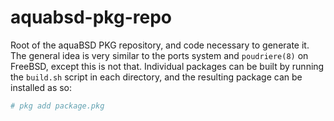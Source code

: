 # aquabsd-pkg-repo
Root of the aquaBSD PKG repository, and code necessary to generate it.
The general idea is very similar to the ports system and `poudriere(8)` on FreeBSD, except this is not that.
Individual packages can be built by running the `build.sh` script in each directory, and the resulting package can be installed as so:

```sh
# pkg add package.pkg
```
